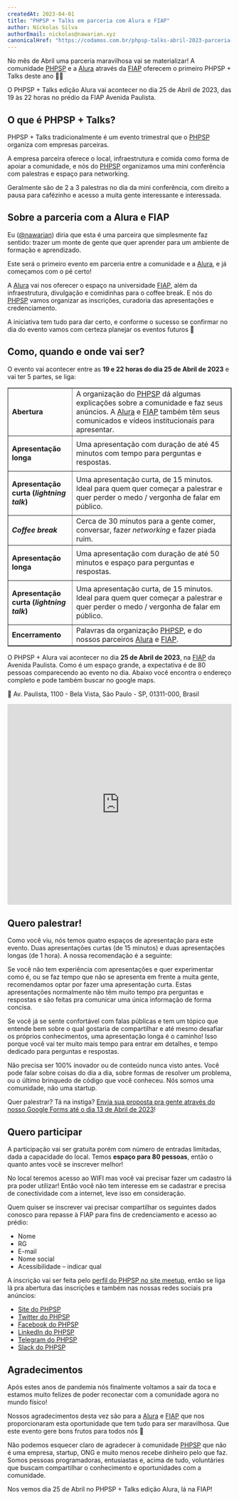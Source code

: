 ```yaml
---
createdAt: 2023-04-01
title: "PHPSP + Talks em parceria com Alura e FIAP"
author: Níckolas Silva
authorEmail: nickolas@nawarian.xyz
canonicalHref: "https://codamos.com.br/phpsp-talks-abril-2023-parceria-alura-fiap/"
---
```


No mês de Abril uma parceria maravilhosa vai se materializar! A comunidade [PHPSP](https://phpsp.org.br/) e a [Alura](https://www.alura.com.br/) através da [FIAP](https://www.fiap.com.br/) oferecem o primeiro PHPSP + Talks deste ano 🥳🎉

<p class="success">
  O PHPSP + Talks edição Alura vai acontecer no dia 25 de Abril de 2023, das 19 às 22 horas no prédio da FIAP Avenida Paulista.
</p>

## O que é PHPSP + Talks?

PHPSP + Talks tradicionalmente é um evento trimestral que o [PHPSP](https://phpsp.org.br/) organiza com empresas parceiras.

A empresa parceira oferece o local, infraestrutura e comida como forma de apoiar a comunidade, e nós do [PHPSP](https://phpsp.org.br/) organizamos uma mini conferência com palestras e espaço para networking.

Geralmente são de 2 a 3 palestras no dia da mini conferência, com direito a pausa para cafézinho e acesso a muita gente interessante e interessada.

## Sobre a parceria com a Alura e FIAP

Eu ([@nawarian](https://twitter.com/nawarian)) diria que esta é uma parceira que simplesmente faz sentido: trazer um monte de gente que quer aprender para um ambiente de formação e aprendizado.

Este será o primeiro evento em parceria entre a comunidade e a [Alura](https://alura.com.br/), e já começamos com o pé certo!

A [Alura](https://alura.com.br/) vai nos oferecer o espaço na universidade [FIAP](https://www.fiap.com.br/), além da infraestrutura, divulgação e comidinhas para o coffee break. E nós do [PHPSP](https://phpsp.org.br/) vamos organizar as inscrições, curadoria das apresentações e credenciamento.

A iniciativa tem tudo para dar certo, e conforme o sucesso se confirmar no dia do evento vamos com certeza planejar os eventos futuros 🤩

## Como, quando e onde vai ser?

O evento vai acontecer entre as **19 e 22 horas do dia 25 de Abril de 2023** e vai ter 5 partes, se liga:

<table style="border-collapse: collapse; width: 100%;" border="1"><tbody><tr><td style="width: 28.8237%;"><strong>Abertura</strong></td><td style="width: 71.1763%;">A organização do <a href="https://phpsp.org.br">PHPSP</a> dá algumas explicações sobre a comunidade e faz seus anúncios. A <a href="https://alura.com.br">Alura</a> e <a href="https://www.fiap.com.br/">FIAP</a> também têm seus comunicados e vídeos institucionais para apresentar.</td></tr><tr><td style="width: 28.8237%;"><p data-renderer-start-pos="1623"><strong>Apresentação longa</strong></p></td><td style="width: 71.1763%;">Uma apresentação com duração de até 45 minutos com tempo para perguntas e respostas.</td></tr><tr><td style="width: 28.8237%;"><p data-renderer-start-pos="1623"><strong>Apresentação curta (<em data-renderer-mark="true">lightning talk</em>)</strong></p></td><td style="width: 71.1763%;">Uma apresentação curta, de 15 minutos. Ideal para quem quer começar a palestrar e quer perder o medo / vergonha de falar em público.</td></tr><tr><td style="width: 28.8237%;"><p data-renderer-start-pos="1800"><strong><em data-renderer-mark="true">Coffee break</em></strong></p></td><td style="width: 71.1763%;">Cerca de 30 minutos para a gente comer, conversar, fazer <em data-renderer-mark="true">networking</em> e fazer piada ruim.</td></tr><tr><td style="width: 28.8237%;"><p data-renderer-start-pos="1909"><strong>Apresentação longa</strong></p></td><td style="width: 71.1763%;">Uma apresentação com duração de até 50 minutos e espaço para perguntas e respostas.</td></tr><tr><td style="width: 28.8237%;"><p data-renderer-start-pos="1909"><strong>Apresentação curta (<em data-renderer-mark="true">lightning talk</em>)</strong></p></td><td style="width: 71.1763%;">Uma apresentação curta, de 15 minutos. Ideal para quem quer começar a palestrar e quer perder o medo / vergonha de falar em público.</td></tr><tr><td style="width: 28.8237%;"><strong>Encerramento</strong></td><td style="width: 71.1763%;">Palavras da organização <a href="https://phpsp.org.br">PHPSP</a>, e do nossos parceiros <a href="https://alura.com.br">Alura</a> e <a href="https://www.fiap.com.br/">FIAP</a>.</td></tr></tbody></table>

O PHPSP + Alura vai acontecer no dia **25 de Abril de 2023**, na [FIAP](https://www.fiap.com.br/) da Avenida Paulista. Como é um espaço grande, a expectativa é de 80 pessoas comparecendo ao evento no dia. Abaixo você encontra o endereço completo e pode também buscar no google maps.

<p class="info">
  📍 Av. Paulista, 1100 - Bela Vista, São Paulo - SP, 01311-000, Brasil
</p>

<iframe style="border: 0;" src="https://www.google.com/maps/embed?pb=!1m18!1m12!1m3!1d3657.2670999822894!2d-46.659857584266085!3d-23.55884868468413!2m3!1f0!2f0!3f0!3m2!1i1024!2i768!4f13.1!3m3!1m2!1s0x94ce59598fe25423%3A0x8165d85e3c0aa453!2sAv.%20Paulista%2C%201100%20-%20Bela%20Vista%2C%20S%C3%A3o%20Paulo%20-%20SP%2C%2001310-100%2C%20Brasil!5e0!3m2!1spt-BR!2sde!4v1680328908908!5m2!1spt-BR!2sde" allowfullscreen="allowfullscreen" loading="lazy" referrerpolicy="no-referrer-when-downgrade" width="100%" height="450"></iframe>

## Quero palestrar!

Como você viu, nós temos quatro espaços de apresentação para este evento. Duas apresentações curtas (de 15 minutos) e duas apresentações longas (de 1 hora). A nossa recomendação é a seguinte:

Se você não tem experiência com apresentações e quer experimentar como é, ou se faz tempo que não se apresenta em frente a muita gente, recomendamos optar por fazer uma apresentação curta. Estas apresentações normalmente não têm muito tempo pra perguntas e respostas e são feitas pra comunicar uma única informação de forma concisa.

Se você já se sente confortável com falas públicas e tem um tópico que entende bem sobre o qual gostaria de compartilhar e até mesmo desafiar os próprios conhecimentos, uma apresentação longa é o caminho! Isso porque você vai ter muito mais tempo para entrar em detalhes, e tempo dedicado para perguntas e respostas.

<p class="success">
  Não precisa ser 100% inovador ou de conteúdo nunca visto antes. Você pode falar sobre coisas do dia a dia, sobre formas de resolver um problema, ou o último brinquedo de código que você conheceu. Nós somos uma comunidade, não uma startup.
</p>

Quer palestrar? Tá na instiga? [Envia sua proposta pra gente através do nosso Google Forms até o dia 13 de Abril de 2023](https://docs.google.com/forms/d/e/1FAIpQLSep4QG5YdC2Lt4An712XrlQQVhh-i5__dXrFWMNDirhh3Tssw/viewform)!

## Quero participar

A participação vai ser gratuita porém com número de entradas limitadas, dada a capacidade do local. Temos **espaço para 80 pessoas**, então o quanto antes você se inscrever melhor!

No local teremos acesso ao WIFI mas você vai precisar fazer um cadastro lá pra poder utilizar! Então você não tem interesse em se cadastrar e precisa de conectividade com a internet, leve isso em consideração.

Quem quiser se inscrever vai precisar compartilhar os seguintes dados conosco para repasse à FIAP para fins de credenciamento e acesso ao prédio:

* Nome
* RG
* E-mail
* Nome social
* Acessibilidade – indicar qual

A inscrição vai ser feita pelo [perfil do PHPSP no site meetup](https://www.meetup.com/php-sp/), então se liga lá pra abertura das inscrições e também nas nossas redes sociais pra anúncios:

* [Site do PHPSP](https://phpsp.org.br/)
* [Twitter do PHPSP](https://twitter.com/phpsp)
* [Facebook do PHPSP](https://www.facebook.com/phpsp)
* [LinkedIn do PHPSP](https://www.linkedin.com/company/1755649/admin/)
* [Telegram do PHPSP](https://t.me/phpsp)
* [Slack do PHPSP](https://bit.ly/vem-pro-slack-phpsp)

## Agradecimentos

Após estes anos de pandemia nós finalmente voltamos a sair da toca e estamos muito felizes de poder reconectar com a comunidade agora no mundo físico!

Nossos agradecimentos desta vez são para a [Alura](https://www.alura.com.br/) e [FIAP](https://www.fiap.com.br/) que nos proporcionaram esta oportunidade que tem tudo para ser maravilhosa. Que este evento gere bons frutos para todos nós 🙏

Não podemos esquecer claro de agradecer à comunidade [PHPSP](https://phpsp.org.br/) que não é uma empresa, startup, ONG e muito menos recebe dinheiro pelo que faz. Somos pessoas programadoras, entusiastas e, acima de tudo, voluntáries que buscam compartilhar o conhecimento e oportunidades com a comunidade.

Nos vemos dia 25 de Abril no PHPSP + Talks edição Alura, lá na FIAP!


